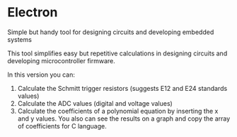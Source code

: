 
# Electron

Simple but handy tool for designing circuits and developing embedded systems

This tool simplifies easy but repetitive calculations in designing circuits and developing microcontroller firmware. 

In this version you can:
1. Calculate the Schmitt trigger resistors (suggests E12 and E24 standards values)
2. Calculate the ADC values (digital and voltage values)
3. Calculate the coefficients of a polynomial equation by inserting the x and y values. You also can see the results on a graph and copy the array of coefficients for C language.


